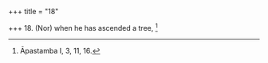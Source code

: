 +++
title = "18"

+++
18. (Nor) when he has ascended a tree, [^13] 


[^13]:  Āpastamba I, 3, 11, 16.
